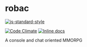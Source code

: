 # robac

[![js-standard-style](https://cdn.rawgit.com/feross/standard/master/badge.svg)](https://github.com/feross/standard)

[![Code Climate](https://codeclimate.com/github/plankp/robac/badges/gpa.svg)](https://codeclimate.com/github/plankp/robac)
[![Inline docs](http://inch-ci.org/github/plankp/robac.svg?branch=master)](http://inch-ci.org/github/plankp/robac)

A console and chat oriented MMORPG
